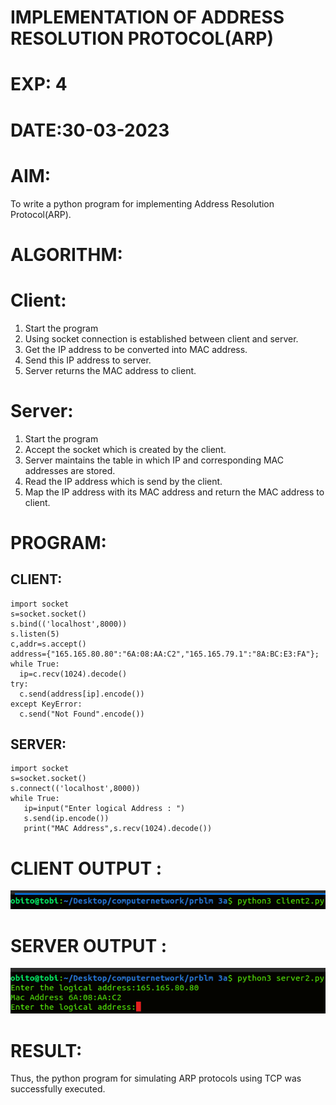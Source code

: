 # IMPLEMENTATION OF ADDRESS RESOLUTION PROTOCOL(ARP)

# EXP: 4

# DATE:30-03-2023

# AIM:
To write a python program for implementing Address Resolution Protocol(ARP).

# ALGORITHM:
# Client:
1. Start the program
2. Using socket connection is established between client and server.
3. Get the IP address to be converted into MAC address.
4. Send this IP address to server.
5. Server returns the MAC address to client.
# Server:
1. Start the program
2. Accept the socket which is created by the client.
3. Server maintains the table in which IP and corresponding MAC addresses are
stored.
4. Read the IP address which is send by the client.
5. Map the IP address with its MAC address and return the MAC address to client.
# PROGRAM:
## CLIENT:
```python3
import socket
s=socket.socket()
s.bind(('localhost',8000))
s.listen(5)
c,addr=s.accept()
address={"165.165.80.80":"6A:08:AA:C2","165.165.79.1":"8A:BC:E3:FA"};
while True:
  ip=c.recv(1024).decode()
try:
  c.send(address[ip].encode())
except KeyError:
  c.send("Not Found".encode())
  ```
## SERVER:
```python3
import socket
s=socket.socket()
s.connect(('localhost',8000))
while True:
   ip=input("Enter logical Address : ")
   s.send(ip.encode())
   print("MAC Address",s.recv(1024).decode())
```
   
# CLIENT OUTPUT : 
![output](C3.png)

# SERVER OUTPUT :
![output](S3.png)


# RESULT:
Thus, the python program for simulating ARP protocols using TCP was successfully
executed.

